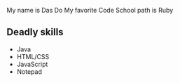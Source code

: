 My name is Das Do
My favorite Code School path is Ruby
## Deadly skills 
* Java 
* HTML/CSS
* JavaScript
* Notepad
